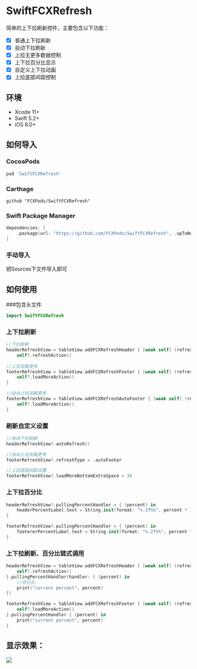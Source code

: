 # SwiftFCXRefresh

简单的上下拉刷新控件，主要包含以下功能：

- [x] 普通上下拉刷新
- [x] 自动下拉刷新
- [x] 上拉无更多数据控制
- [x] 上下拉百分比显示
- [x] 自定义上下拉动画
- [x] 上拉底部间距控制

## 环境

- Xcode 11+
- Swift 5.2+
- iOS 8.0+

## 如何导入

### CocoaPods

```ruby
pod 'SwiftFCXRefresh'
```
### Carthage

```ogdl
github "FCXPods/SwiftFCXRefresh"
```

### Swift Package Manager
```swift
dependencies: [
    .package(url: "https://github.com/FCXPods/SwiftFCXRefresh", .upToNextMajor(from: "0.1.4"))
]
```

### 手动导入

把Sources下文件导入即可

## 如何使用

###包含头文件

```swift
import SwiftFCXRefresh
```

### 上下拉刷新

```swift
//下拉刷新
headerRefreshView = tableView.addFCXRefreshHeader { [weak self] (refreshHeader) in
    self?.refreshAction()
    
//上拉加载更多
footerRefreshView = tableView.addFCXRefreshFooter { [weak self] (refreshFooter) in
    self?.loadMoreAction()
}

//自动上拉加载更多
footerRefreshView = tableView.addFCXRefreshAutoFooter { [weak self] (refreshFooter) in
    self?.loadMoreAction()
}
```

### 刷新自定义设置

```swift
//自动下拉刷新
headerRefreshView?.autoRefresh()

//自动上拉加载更多
footerRefreshView?.refreshType = .autoFooter

//上拉底部间距设置
footerRefreshView?.loadMoreBottomExtraSpace = 30
```

### 上下拉百分比

```swift
headerRefreshView?.pullingPercentHandler = { (percent) in
    headerPercentLabel.text = String.init(format: "%.2f%%", percent * 100)
}

footerRefreshView?.pullingPercentHandler = { (percent) in
    footererPercentLabel.text = String.init(format: "%.2f%%", percent * 100)
}
```

### 上下拉刷新、百分比链式调用

```swift
headerRefreshView = tableView.addFCXRefreshHeader { [weak self] (refreshHeader) in
    self?.refreshAction()
}.pullingPercentHandler(handler: { (percent) in
    //百分比
    print("current percent", percent)
})

footerRefreshView = tableView.addFCXRefreshFooter { [weak self] (refreshFooter) in
    self?.loadMoreAction()
}.pullingPercentHandler { (percent) in
    print("current percent", percent)
}
```

## 显示效果：

![](FCXRefresh.gif)
